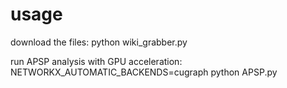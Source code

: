 # usage

download the files: python wiki_grabber.py

run APSP analysis with GPU acceleration: NETWORKX_AUTOMATIC_BACKENDS=cugraph python APSP.py
